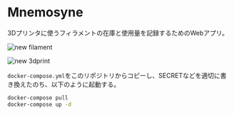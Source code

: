 # Mnemosyne
3Dプリンタに使うフィラメントの在庫と使用量を記録するためのWebアプリ。

![new filament](https://i.imgur.com/DEFL6mg.png)

![new 3dprint](https://i.imgur.com/EtG8CH2.png)

`docker-compose.yml`をこのリポジトリからコピーし、SECRETなどを適切に書き換えたのち、以下のように起動する。

```bash
docker-compose pull
docker-compose up -d
```
